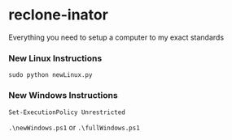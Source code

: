 # reclone-inator
Everything you need to setup a computer to my exact standards


### New Linux Instructions
`sudo python newLinux.py`
<br>

### New Windows Instructions
`Set-ExecutionPolicy Unrestricted`

`.\newWindows.ps1` or `.\fullWindows.ps1`